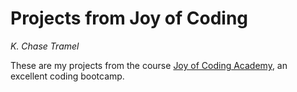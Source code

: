 # Projects from Joy of Coding
*K. Chase Tramel*

These are my projects from the course [Joy of Coding Academy](https://joyofcoding.academy/), an excellent coding bootcamp.
